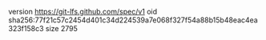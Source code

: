version https://git-lfs.github.com/spec/v1
oid sha256:77f21c57c2454d401c34d224539a7e068f327f54a88b15b48eac4ea323f158c3
size 2795
